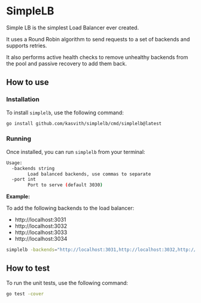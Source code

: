 # SimpleLB

Simple LB is the simplest Load Balancer ever created.

It uses a Round Robin algorithm to send requests to a set of backends and supports retries.

It also performs active health checks to remove unhealthy backends from the pool and passive recovery to add them back.

## How to use

### Installation

To install `simplelb`, use the following command:

```bash
go install github.com/kasvith/simplelb/cmd/simplelb@latest
```

### Running

Once installed, you can run `simplelb` from your terminal:

```bash
Usage:
  -backends string
        Load balanced backends, use commas to separate
  -port int
        Port to serve (default 3030)
```

**Example:**

To add the following backends to the load balancer:
- http://localhost:3031
- http://localhost:3032
- http://localhost:3033
- http://localhost:3034

```bash
simplelb -backends="http://localhost:3031,http://localhost:3032,http://localhost:3033,http://localhost:3034"
```

## How to test

To run the unit tests, use the following command:

```bash
go test -cover
```
